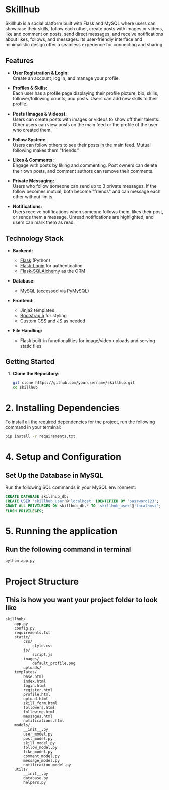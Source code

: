 # Skillhub

Skillhub is a social platform built with Flask and MySQL where users can showcase their skills, follow each other, create posts with images or videos, like and comment on posts, send direct messages, and receive notifications about likes, follows, and messages. Its user-friendly interface and minimalistic design offer a seamless experience for connecting and sharing.

## Features

- **User Registration & Login:**  
  Create an account, log in, and manage your profile.

- **Profiles & Skills:**  
  Each user has a profile page displaying their profile picture, bio, skills, follower/following counts, and posts. Users can add new skills to their profile.

- **Posts (Images & Videos):**  
  Users can create posts with images or videos to show off their talents. Other users can view posts on the main feed or the profile of the user who created them.

- **Follow System:**  
  Users can follow others to see their posts in the main feed. Mutual following makes them "friends."

- **Likes & Comments:**  
  Engage with posts by liking and commenting. Post owners can delete their own posts, and comment authors can remove their comments.

- **Private Messaging:**  
  Users who follow someone can send up to 3 private messages. If the follow becomes mutual, both become "friends" and can message each other without limits.

- **Notifications:**  
  Users receive notifications when someone follows them, likes their post, or sends them a message. Unread notifications are highlighted, and users can mark them as read.

## Technology Stack

- **Backend:**  
  - [Flask](https://flask.palletsprojects.com/) (Python)
  - [Flask-Login](https://flask-login.readthedocs.io/) for authentication
  - [Flask-SQLAlchemy](https://flask-sqlalchemy.palletsprojects.com/) as the ORM

- **Database:**  
  - MySQL (accessed via [PyMySQL](https://pypi.org/project/PyMySQL/))

- **Frontend:**  
  - Jinja2 templates
  - [Bootstrap 5](https://getbootstrap.com/) for styling
  - Custom CSS and JS as needed

- **File Handling:**  
  - Flask built-in functionalities for image/video uploads and serving static files

## Getting Started

1. **Clone the Repository:**
   ```bash
   git clone https://github.com/yourusername/skillhub.git
   cd skillhub

# 2. Installing Dependencies

To install all the required dependencies for the project, run the following command in your terminal:

```bash
pip install -r requirements.txt
```

# 4. Setup and Configuration

## Set Up the Database in MySQL

Run the following SQL commands in your MySQL environment:

```sql
CREATE DATABASE skillhub_db;
CREATE USER 'skillhub_user'@'localhost' IDENTIFIED BY 'password123';
GRANT ALL PRIVILEGES ON skillhub_db.* TO 'skillhub_user'@'localhost';
FLUSH PRIVILEGES;
```

# 5. Running the application 
## Run the following command in terminal
```bash
python app.py
```

# Project Structure
## This is how you want your project folder to look like
```arduino
skillhub/
    app.py
    config.py
    requirements.txt
    static/
        css/
            style.css
        js/
            script.js
        images/
            default_profile.png
        uploads/
    templates/
        base.html
        index.html
        login.html
        register.html
        profile.html
        upload.html
        skill_form.html
        followers.html
        following.html
        messages.html
        notifications.html
    models/
        __init__.py
        user_model.py
        post_model.py
        skill_model.py
        follow_model.py
        like_model.py
        comment_model.py
        message_model.py
        notification_model.py
    utils/
        __init__.py
        database.py
        helpers.py
```






